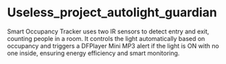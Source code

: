 # Useless_project_autolight_guardian
Smart Occupancy Tracker uses two IR sensors to detect entry and exit, counting people in a room. It controls the light automatically based on occupancy and triggers a DFPlayer Mini MP3 alert if the light is ON with no one inside, ensuring energy efficiency and smart monitoring.
